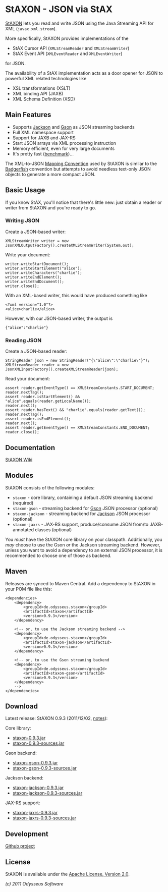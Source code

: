 # StAXON - JSON via StAX

[StAXON](http://beckchr.github.com/staxon/) lets you read and write JSON using the Java Streaming API for XML (`javax.xml.stream`).

More specifically, StAXON provides implementations of the

- StAX Cursor API (`XMLStreamReader` and `XMLStreamWriter`)
- StAX Event API (`XMLEventReader` and `XMLEventWriter`)

for JSON.

The availability of a StAX implementation acts as a door opener for JSON to powerful XML related technologies like

- XSL transformations (XSLT)
- XML binding API (JAXB)
- XML Schema Definition (XSD)

## Main Features

- Supports [Jackson](http://jackson.codehaus.org/) and [Gson](http://code.google.com/p/google-gson/) as JSON streaming backends
- Full XML namespace support
- Support for JAXB and JAX-RS
- Start JSON arrays via XML processing instruction
- Memory efficient, even for very large documents
- It's pretty fast ([benchmark](https://github.com/beckchr/staxon/wiki/Benchmark))…

The XML-to-JSON [Mapping Convention](https://github.com/beckchr/staxon/wiki/Mapping-Convention) used by StAXON is
similar to the [Badgerfish](http://www.sklar.com/badgerfish/) convention but attempts to avoid needless text-only
JSON objects to generate a more compact JSON.

## Basic Usage

If you know StAX, you'll notice that there's little new: just obtain a reader or writer
from StAXON and you're ready to go.

### Writing JSON

Create a JSON-based writer:

	XMLStreamWriter writer = new JsonXMLOutputFactory().createXMLStreamWriter(System.out);

Write your document:

	writer.writeStartDocument();
	writer.writeStartElement("alice");
	writer.writeCharacters("charlie");
	writer.writeEndElement();
	writer.writeEndDocument();
	writer.close();

With an XML-based writer, this would have produced something like

	<?xml version="1.0"?>
	<alice>charlie</alice>

However, with our JSON-based writer, the output is

	{"alice":"charlie"}

### Reading JSON

Create a JSON-based reader:

	StringReader json = new StringReader("{\"alice\":\"charlie\"}");
	XMLStreamReader reader = new JsonXMLInputFactory().createXMLStreamReader(json);

Read your document:

	assert reader.getEventType() == XMLStreamConstants.START_DOCUMENT;
	reader.nextTag(); 
	assert reader.isStartElement() && "alice".equals(reader.getLocalName());
	reader.next();
	assert reader.hasText() && "charlie".equals(reader.getText());
	reader.nextTag();
	assert reader.isEndElement();
	reader.next();
	assert reader.getEventType() == XMLStreamConstants.END_DOCUMENT;
	reader.close();

## Documentation

[StAXON Wiki](https://github.com/beckchr/staxon/wiki/)

## Modules

StAXON consists of the following modules:

- `staxon` - core library, containing a default JSON streaming backend (required)
- `staxon-gson` - streaming backend for [Gson](http://code.google.com/p/google-gson/) JSON processor (optional)
- `staxon-jackson` - streaming backend for [Jackson](http://jackson.codehaus.org/) JSON processor (optional)
- `staxon-jaxrs` - JAX-RS support, produce/consume JSON from/to JAXB-annotated classes (optional)

You _must_ have the StAXON core library on your classpath. Additionally, you _may_ choose to use the Gson _or_ the
Jackson streaming backend. However, unless you want to avoid a dependency to an external JSON processor, it is
recommended to choose one of those as backend.

## Maven

Releases are synced to Maven Central. Add a dependency to StAXON in your POM file like this:

	<dependencies>
		<dependency>
			<groupId>de.odysseus.staxon</groupId>
			<artifactId>staxon</artifactId>
			<version>0.9.3</version>
		</dependency>

		<!-- or, to use the Jackson streaming backend -->
		<dependency>
			<groupId>de.odysseus.staxon</groupId>
			<artifactId>staxon-jackson</artifactId>
			<version>0.9.3</version>
		</dependency>

		<!-- or, to use the Gson streaming backend
		<dependency>
			<groupId>de.odysseus.staxon</groupId>
			<artifactId>staxon-gson</artifactId>
			<version>0.9.3</version>
		</dependency>
		-->		
	</dependencies>

## Download

Latest release: StAXON 0.9.3 (2011/12/02, [notes](https://github.com/beckchr/staxon/wiki/Changelog)):

Core library:

- [staxon-0.9.3.jar](http://repo1.maven.org/maven2/de/odysseus/staxon/staxon/0.9.3/staxon-0.9.3.jar)
- [staxon-0.9.3-sources.jar](http://repo1.maven.org/maven2/de/odysseus/staxon/staxon/0.9.3//staxon-0.9.3-sources.jar)

Gson backend:

- [staxon-gson-0.9.3.jar](http://repo1.maven.org/maven2/de/odysseus/staxon/staxon-gson/0.9.3/staxon-gson-0.9.3.jar)
- [staxon-gson-0.9.3-sources.jar](http://repo1.maven.org/maven2/de/odysseus/staxon/staxon-gson/0.9.3/staxon-gson-0.9.3-sources.jar)

Jackson backend:

- [staxon-jackson-0.9.3.jar](http://repo1.maven.org/maven2/de/odysseus/staxon/staxon-jackson/0.9.3/staxon-jackson-0.9.3.jar)
- [staxon-jackson-0.9.3-sources.jar](http://repo1.maven.org/maven2/de/odysseus/staxon/staxon-jackson/0.9.3/staxon-jackson-0.9.3-sources.jar)

JAX-RS support:

- [staxon-jaxrs-0.9.3.jar](http://repo1.maven.org/maven2/de/odysseus/staxon/staxon-jaxrs/0.9.3/staxon-jaxrs-0.9.3.jar)
- [staxon-jaxrs-0.9.3-sources.jar](http://repo1.maven.org/maven2/de/odysseus/staxon/staxon-jaxrs/0.9.3/staxon-jaxrs-0.9.3-sources.jar)

## Development

[Github project](http://github.com/beckchr/staxon/)

## License

StAXON is available under the [Apache License, Version 2.0](http://www.apache.org/licenses/LICENSE-2.0.html).


_(c) 2011 Odysseus Software_